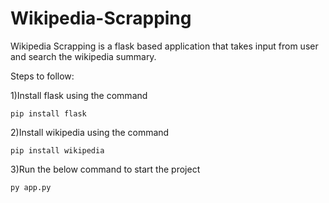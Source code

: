 # Wikipedia-Scrapping
Wikipedia Scrapping is a flask based application that takes input from user and search the wikipedia summary.

Steps to follow:

1)Install flask using the command

```pip install flask```

2)Install wikipedia using the command

```pip install wikipedia```

3)Run the below command to start the project

```py app.py```
